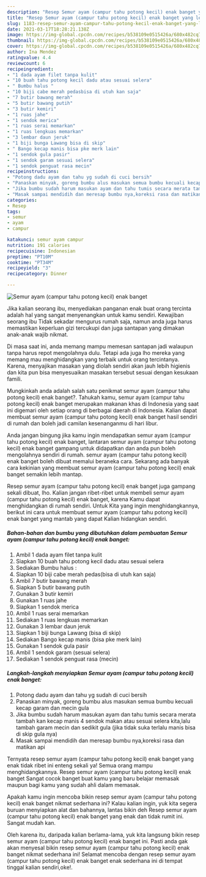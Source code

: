 ```yaml
---
description: "Resep Semur ayam (campur tahu potong kecil) enak banget yang lezat dan Mudah Dibuat"
title: "Resep Semur ayam (campur tahu potong kecil) enak banget yang lezat dan Mudah Dibuat"
slug: 1183-resep-semur-ayam-campur-tahu-potong-kecil-enak-banget-yang-lezat-dan-mudah-dibuat
date: 2021-03-17T18:28:21.138Z
image: https://img-global.cpcdn.com/recipes/b538109e0515426a/680x482cq70/semur-ayam-campur-tahu-potong-kecil-enak-banget-foto-resep-utama.jpg
thumbnail: https://img-global.cpcdn.com/recipes/b538109e0515426a/680x482cq70/semur-ayam-campur-tahu-potong-kecil-enak-banget-foto-resep-utama.jpg
cover: https://img-global.cpcdn.com/recipes/b538109e0515426a/680x482cq70/semur-ayam-campur-tahu-potong-kecil-enak-banget-foto-resep-utama.jpg
author: Ina Mendez
ratingvalue: 4.4
reviewcount: 6
recipeingredient:
- "1 dada ayam filet tanpa kulit"
- "10 buah tahu potong kecil dadu atau sesuai selera"
- " Bumbu halus "
- "10 biji cabe merah pedasbisa di utuh kan saja"
- "7 butir bawang merah"
- "5 butir bawang putih"
- "3 butir kemiri"
- "1 ruas jahe"
- "1 sendok merica"
- "1 ruas serai memarkan"
- "1 ruas lengkuas memarkan"
- "3 lembar daun jeruk"
- "1 biji bunga Lawang bisa di skip"
- " Bango kecap manis bisa pke merk lain"
- "1 sendok gula pasir"
- "1 sendok garam sesuai selera"
- "1 sendok penguat rasa mecin"
recipeinstructions:
- "Potong dadu ayam dan tahu yg sudah di cuci bersih"
- "Panaskan minyak, goreng bumbu alus masukan semua bumbu kecuali kecap garam dan mecin gula"
- "Jika bumbu sudah harum masukan ayam dan tahu tumis secara merata tambah kan kecap manis 4 sendok makan atau sesuai selera kita,lalu tambah garam mecin dan sedikit gula (jika tidak suka terlalu manis bisa di skip gula nya)"
- "Masak sampai mendidih dan meresap bumbu nya,koreksi rasa dan matikan api"
categories:
- Resep
tags:
- semur
- ayam
- campur

katakunci: semur ayam campur 
nutrition: 191 calories
recipecuisine: Indonesian
preptime: "PT10M"
cooktime: "PT34M"
recipeyield: "3"
recipecategory: Dinner

---
```



![Semur ayam (campur tahu potong kecil) enak banget](https://img-global.cpcdn.com/recipes/b538109e0515426a/680x482cq70/semur-ayam-campur-tahu-potong-kecil-enak-banget-foto-resep-utama.jpg)

Jika kalian seorang ibu, menyediakan panganan enak buat orang tercinta adalah hal yang sangat menyenangkan untuk kamu sendiri. Kewajiban seorang ibu Tidak sekadar mengurus rumah saja, namun anda juga harus memastikan keperluan gizi tercukupi dan juga santapan yang dimakan anak-anak wajib nikmat.

Di masa  saat ini, anda memang mampu memesan santapan jadi walaupun tanpa harus repot mengolahnya dulu. Tetapi ada juga lho mereka yang memang mau menghidangkan yang terbaik untuk orang tercintanya. Karena, menyajikan masakan yang diolah sendiri akan jauh lebih higienis dan kita pun bisa menyesuaikan masakan tersebut sesuai dengan kesukaan famili. 



Mungkinkah anda adalah salah satu penikmat semur ayam (campur tahu potong kecil) enak banget?. Tahukah kamu, semur ayam (campur tahu potong kecil) enak banget merupakan makanan khas di Indonesia yang saat ini digemari oleh setiap orang di berbagai daerah di Indonesia. Kalian dapat membuat semur ayam (campur tahu potong kecil) enak banget hasil sendiri di rumah dan boleh jadi camilan kesenanganmu di hari libur.

Anda jangan bingung jika kamu ingin mendapatkan semur ayam (campur tahu potong kecil) enak banget, lantaran semur ayam (campur tahu potong kecil) enak banget gampang untuk didapatkan dan anda pun boleh mengolahnya sendiri di rumah. semur ayam (campur tahu potong kecil) enak banget boleh dibuat memalui beraneka cara. Sekarang ada banyak cara kekinian yang membuat semur ayam (campur tahu potong kecil) enak banget semakin lebih mantap.

Resep semur ayam (campur tahu potong kecil) enak banget juga gampang sekali dibuat, lho. Kalian jangan ribet-ribet untuk membeli semur ayam (campur tahu potong kecil) enak banget, karena Kamu dapat menghidangkan di rumah sendiri. Untuk Kita yang ingin menghidangkannya, berikut ini cara untuk membuat semur ayam (campur tahu potong kecil) enak banget yang mantab yang dapat Kalian hidangkan sendiri.

<!--inarticleads1-->

##### Bahan-bahan dan bumbu yang dibutuhkan dalam pembuatan Semur ayam (campur tahu potong kecil) enak banget:

1. Ambil 1 dada ayam filet tanpa kulit
1. Siapkan 10 buah tahu potong kecil dadu atau sesuai selera
1. Sediakan  Bumbu halus :
1. Siapkan 10 biji cabe merah pedas(bisa di utuh kan saja)
1. Ambil 7 butir bawang merah
1. Siapkan 5 butir bawang putih
1. Gunakan 3 butir kemiri
1. Gunakan 1 ruas jahe
1. Siapkan 1 sendok merica
1. Ambil 1 ruas serai memarkan
1. Sediakan 1 ruas lengkuas memarkan
1. Gunakan 3 lembar daun jeruk
1. Siapkan 1 biji bunga Lawang (bisa di skip)
1. Sediakan  Bango kecap manis (bisa pke merk lain)
1. Gunakan 1 sendok gula pasir
1. Ambil 1 sendok garam (sesuai selera)
1. Sediakan 1 sendok penguat rasa (mecin)




<!--inarticleads2-->

##### Langkah-langkah menyiapkan Semur ayam (campur tahu potong kecil) enak banget:

1. Potong dadu ayam dan tahu yg sudah di cuci bersih
1. Panaskan minyak, goreng bumbu alus masukan semua bumbu kecuali kecap garam dan mecin gula
1. Jika bumbu sudah harum masukan ayam dan tahu tumis secara merata tambah kan kecap manis 4 sendok makan atau sesuai selera kita,lalu tambah garam mecin dan sedikit gula (jika tidak suka terlalu manis bisa di skip gula nya)
1. Masak sampai mendidih dan meresap bumbu nya,koreksi rasa dan matikan api




Ternyata resep semur ayam (campur tahu potong kecil) enak banget yang enak tidak ribet ini enteng sekali ya! Semua orang mampu menghidangkannya. Resep semur ayam (campur tahu potong kecil) enak banget Sangat cocok banget buat kamu yang baru belajar memasak maupun bagi kamu yang sudah ahli dalam memasak.

Apakah kamu ingin mencoba bikin resep semur ayam (campur tahu potong kecil) enak banget nikmat sederhana ini? Kalau kalian ingin, yuk kita segera buruan menyiapkan alat dan bahannya, lantas bikin deh Resep semur ayam (campur tahu potong kecil) enak banget yang enak dan tidak rumit ini. Sangat mudah kan. 

Oleh karena itu, daripada kalian berlama-lama, yuk kita langsung bikin resep semur ayam (campur tahu potong kecil) enak banget ini. Pasti anda gak akan menyesal bikin resep semur ayam (campur tahu potong kecil) enak banget nikmat sederhana ini! Selamat mencoba dengan resep semur ayam (campur tahu potong kecil) enak banget enak sederhana ini di tempat tinggal kalian sendiri,oke!.

